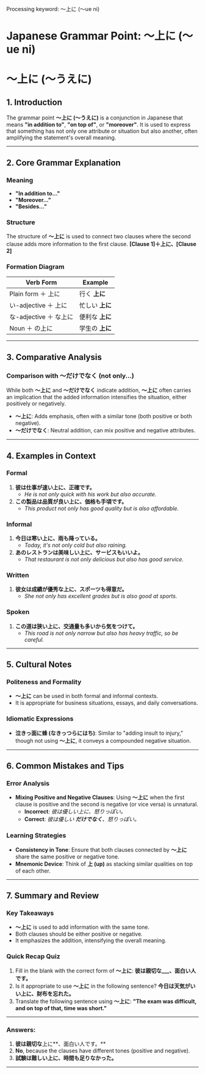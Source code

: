 Processing keyword: ～上に (〜ue ni)
# Japanese Grammar Point: ～上に (〜ue ni)
# ～上に (〜うえに)
## 1. Introduction
The grammar point **～上に (〜うえに)** is a conjunction in Japanese that means **"in addition to"**, **"on top of"**, or **"moreover"**. It is used to express that something has not only one attribute or situation but also another, often amplifying the statement's overall meaning.

---
## 2. Core Grammar Explanation
### Meaning
- **"In addition to..."**
- **"Moreover..."**
- **"Besides..."**
### Structure
The structure of **～上に** is used to connect two clauses where the second clause adds more information to the first clause.
**[Clause 1]＋上に、[Clause 2]**
### Formation Diagram
| Verb Form            | Example                    |
|----------------------|----------------------------|
| Plain form ＋ 上に    | 行く **上に**              |
| い-adjective ＋ 上に  | 忙しい **上に**            |
| な-adjective ＋ な上に| 便利な **上に**            |
| Noun ＋ の上に        | 学生の **上に**            |
---
## 3. Comparative Analysis
### Comparison with **～だけでなく (not only...)**
While both **～上に** and **～だけでなく** indicate addition, **～上に** often carries an implication that the added information intensifies the situation, either positively or negatively.
- **～上に**: Adds emphasis, often with a similar tone (both positive or both negative).
- **～だけでなく**: Neutral addition, can mix positive and negative attributes.
---
## 4. Examples in Context
### Formal
1. **彼は仕事が速い上に、正確です。**
   - *He is not only quick with his work but also accurate.*
2. **この製品は品質が良い上に、価格も手頃です。**
   - *This product not only has good quality but is also affordable.*
### Informal
1. **今日は寒い上に、雨も降っている。**
   - *Today, it's not only cold but also raining.*
2. **あのレストランは美味しい上に、サービスもいいよ。**
   - *That restaurant is not only delicious but also has good service.*
### Written
1. **彼女は成績が優秀な上に、スポーツも得意だ。**
   - *She not only has excellent grades but is also good at sports.*
### Spoken
1. **この道は狭い上に、交通量も多いから気をつけて。**
   - *This road is not only narrow but also has heavy traffic, so be careful.*
---
## 5. Cultural Notes
### Politeness and Formality
- **～上に** can be used in both formal and informal contexts.
- It is appropriate for business situations, essays, and daily conversations.
### Idiomatic Expressions
- **泣きっ面に蜂 (なきっつらにはち)**: Similar to "adding insult to injury," though not using **～上に**, it conveys a compounded negative situation.
---
## 6. Common Mistakes and Tips
### Error Analysis
- **Mixing Positive and Negative Clauses**: Using **～上に** when the first clause is positive and the second is negative (or vice versa) is unnatural.
  - **Incorrect**: *彼は優しい上に、怒りっぽい。*
  - **Correct**: *彼は優しい **だけでなく**、怒りっぽい。*
### Learning Strategies
- **Consistency in Tone**: Ensure that both clauses connected by **～上に** share the same positive or negative tone.
- **Mnemonic Device**: Think of **上 (up)** as stacking similar qualities on top of each other.
---
## 7. Summary and Review
### Key Takeaways
- **～上に** is used to add information with the same tone.
- Both clauses should be either positive or negative.
- It emphasizes the addition, intensifying the overall meaning.
### Quick Recap Quiz
1. Fill in the blank with the correct form of **～上に**:
   **彼は親切な___、面白い人です。**
2. Is it appropriate to use **～上に** in the following sentence?
   **今日は天気がいい上に、財布を忘れた。**
3. Translate the following sentence using **～上に**:
   **"The exam was difficult, and on top of that, time was short."**
---
### Answers:
1. **彼は親切な**上に**、面白い人です。**
2. **No**, because the clauses have different tones (positive and negative).
3. **試験は難しい上に、時間も足りなかった。**
---
